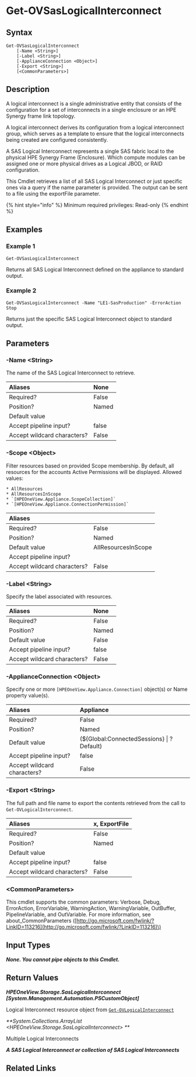 ﻿---
description: Retrieve SAS Logical Interconnect resource(s).
---

# Get-OVSasLogicalInterconnect

## Syntax

```text
Get-OVSasLogicalInterconnect
    [-Name <String>]
    [-Label <String>]
    [-ApplianceConnection <Object>]
    [-Export <String>]
    [<CommonParameters>]
```

## Description

A logical interconnect is a single administrative entity that consists of the configuration for a set of interconnects in a single enclosure or an HPE Synergy frame link topology.

A logical interconnect derives its configuration from a logical interconnect group, which serves as a template to ensure that the logical interconnects being created are configured consistently.

A SAS Logical Interconnect represents a single SAS fabric local to the physical HPE Synergy Frame (Enclosure).  Which compute modules can be assigned one or more physical drives as a Logical JBOD, or RAID configuration.

This Cmdlet retrieves a list of all SAS Logical Interconnect or just specific ones via a query if the name parameter is provided. The output can be sent to a file using the exportFile parameter.

{% hint style="info" %}
Minimum required privileges: Read-only
{% endhint %}

## Examples

###  Example 1 

```text
Get-OVSasLogicalInterconnect
```

Returns all SAS Logical Interconnect defined on the appliance to standard output.

###  Example 2 

```text
Get-OVSasLogicalInterconnect -Name "LE1-SasProduction" -ErrorAction Stop
```

Returns just the specific SAS Logical Interconnect object to standard output.

## Parameters

### -Name &lt;String&gt;

The name of the SAS Logical Interconnect to retrieve.

| Aliases | None |
| :--- | :--- |
| Required? | False |
| Position? | Named |
| Default value |  |
| Accept pipeline input? | false |
| Accept wildcard characters? | False |

### -Scope &lt;Object&gt;

Filter resources based on provided Scope membership.  By default, all resources for the accounts Active Permissions will be displayed.  Allowed values:

    * AllResources
    * AllResourcesInScope
    * `[HPEOneView.Appliance.ScopeCollection]`
    * `[HPEOneView.Appliance.ConnectionPermission]`

| Aliases |  |
| :--- | :--- |
| Required? | False |
| Position? | Named |
| Default value | AllResourcesInScope |
| Accept pipeline input? |  |
| Accept wildcard characters? | False |

### -Label &lt;String&gt;

Specify the label associated with resources.

| Aliases | None |
| :--- | :--- |
| Required? | False |
| Position? | Named |
| Default value | False |
| Accept pipeline input? | false |
| Accept wildcard characters? | False |

### -ApplianceConnection &lt;Object&gt;

Specify one or more `[HPEOneView.Appliance.Connection]` object(s) or Name property value(s).

| Aliases | Appliance |
| :--- | :--- |
| Required? | False |
| Position? | Named |
| Default value | (${Global:ConnectedSessions} &vert; ? Default) |
| Accept pipeline input? | false |
| Accept wildcard characters? | False |

### -Export &lt;String&gt;

The full path and file name to export the contents retrieved from the call to `Get-OVLogicalInterconnect`.

| Aliases | x, ExportFile |
| :--- | :--- |
| Required? | False |
| Position? | Named |
| Default value |  |
| Accept pipeline input? | false |
| Accept wildcard characters? | False |

### &lt;CommonParameters&gt;

This cmdlet supports the common parameters: Verbose, Debug, ErrorAction, ErrorVariable, WarningAction, WarningVariable, OutBuffer, PipelineVariable, and OutVariable. For more information, see about\_CommonParameters \([http://go.microsoft.com/fwlink/?LinkID=113216](http://go.microsoft.com/fwlink/?LinkID=113216)\)

## Input Types

_**None.  You cannot pipe objects to this Cmdlet.**_

## Return Values

_**HPEOneView.Storage.SasLogicalInterconnect [System.Management.Automation.PSCustomObject]**_

Logical Interconnect resource object from [`Get-OVLogicalInterconnect`](get-ovlogicalinterconnect.md)

_**System.Collections.ArrayList <HPEOneView.Storage.SasLogicalInterconnect>    **_

Multiple Logical Interconnects

_**A SAS Logical Interconnect or collection of SAS Logical Interconnects**_



## Related Links

